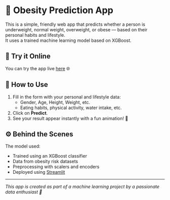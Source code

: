 # 🧠 Obesity Prediction App

This is a simple, friendly web app that predicts whether a person is underweight, normal weight, overweight, or obese — based on their personal habits and lifestyle.  
It uses a trained machine learning model based on XGBoost.

## 🚀 Try it Online

You can try the app live [here](LINK_TO_YOUR_STREAMLIT_APP) 🌐

## 📝 How to Use

1. Fill in the form with your personal and lifestyle data:
   - Gender, Age, Height, Weight, etc.
   - Eating habits, physical activity, water intake, etc.
2. Click on **Predict**.
3. See your result appear instantly with a fun animation! 🎉

## ⚙️ Behind the Scenes

The model used:
- Trained using an XGBoost classifier
- Data from obesity risk datasets
- Preprocessing with scalers and encoders
- Deployed using [Streamlit](https://streamlit.io)

---

_This app is created as part of a machine learning project by a passionate data enthusiast 🌟_

